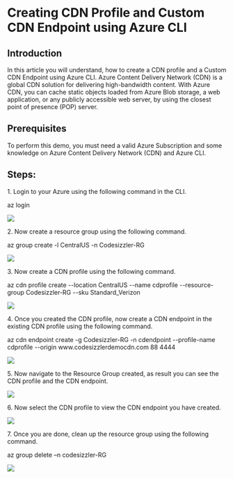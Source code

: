 <h1>Creating CDN Profile and Custom CDN Endpoint using Azure CLI</h1>

<h2>Introduction</h2>
<p>In this article you will understand, how to create a CDN profile and a Custom CDN Endpoint using Azure CLI. Azure Content Delivery Network (CDN) is a global CDN solution for delivering high-bandwidth content. With Azure CDN, you can cache static objects loaded from Azure Blob storage, a web application, or any publicly accessible web server, by using the closest point of presence (POP) server.</p>

<h2>Prerequisites</h2>
<p>To perform this demo, you must need a valid Azure Subscription and some knowledge on Azure Content Delivery Network (CDN) and Azure CLI.</p>

<h2>Steps:</h2>
<p>1. Login to your Azure using the following command in the CLI.</p>
  <p>az login</p>
<img src="https://codesizzlergit.blob.core.windows.net/az203-5-002/1.png"/>
<p>2. Now create a resource group using the following command.</p>
  <p>az group create -l CentralUS -n Codesizzler-RG</p>
<img src="https://codesizzlergit.blob.core.windows.net/az203-5-002/2.png"/>
<p>3. Now create a CDN profile using the following command.</p>
  <p>az cdn profile create --location CentralUS --name cdprofile --resource-group Codesizzler-RG --sku Standard_Verizon</p>
<img src="https://codesizzlergit.blob.core.windows.net/az203-5-002/3.png"/>
<p>4. Once you created the CDN profile, now create a CDN endpoint in the existing CDN profile using the following command.</p>
  <p>az cdn endpoint create -g Codesizzler-RG -n cdendpoint --profile-name cdprofile --origin www.codesizzlerdemocdn.com 88 4444</p>
<img src="https://codesizzlergit.blob.core.windows.net/az203-5-002/4.png"/>
<p>5. Now navigate to the Resource Group created, as result you can see the CDN profile and the CDN endpoint.</p>
<img src="https://codesizzlergit.blob.core.windows.net/az203-5-002/5.png"/>
<p>6. Now select the CDN profile to view the CDN endpoint you have created.</p>
<img src="https://codesizzlergit.blob.core.windows.net/az203-5-002/7.png"/>
<p>7. Once you are done, clean up the resource group using the following command.</p>
<p>az group delete –n codesizzler-RG</p>
<img src="https://codesizzlergit.blob.core.windows.net/az203-5-002/8.png"/>

